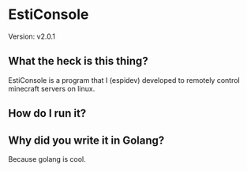# EstiConsole
Version: v2.0.1

## What the heck is this thing?
EstiConsole is a program that I (espidev) developed to remotely control minecraft servers on linux.

## How do I run it?

## Why did you write it in Golang?
Because golang is cool.